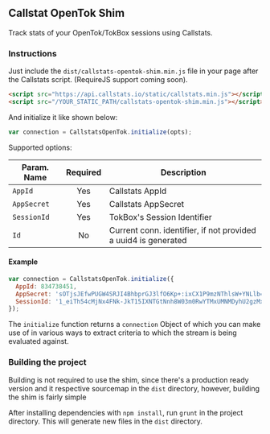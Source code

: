 ## Callstat OpenTok Shim

Track stats of your OpenTok/TokBox sessions using Callstats.

### Instructions

Just include the `dist/callstats-opentok-shim.min.js` file in your page after the Callstats script. (RequireJS support coming soon).

```html
<script src="https://api.callstats.io/static/callstats.min.js"></script>
<script src="/YOUR_STATIC_PATH/callstats-opentok-shim.min.js"></script>
```

And initialize it like shown below:

```javascript
var connection = CallstatsOpenTok.initialize(opts);
```

Supported options:

| Param. Name    | Required | Description                                                    | 
| -------------- |  :----:  | -------------------------------------------------------------- |
| `AppId`        | Yes      | Callstats AppId                                                |
| `AppSecret`    | Yes      | Callstats AppSecret                                            |
| `SessionId`    | Yes      | TokBox's Session Identifier                                    | 
| `Id`           | No       | Current conn. identifier, if not provided a uuid4 is generated |

#### Example

```javascript
var connection = CallstatsOpenTok.initialize({
  AppId: 834738451,
  AppSecret: 'sOTjsJEfwPUGW4SRJI4BhbprGJ3lfO6Kp+:ixCX1P9mzNThlsW+YNLlb=',
  SessionId: '1_eiTh54cMjNx4FNk-JkT15IXNTGtNnh8W03m0RwYTMxUMNMDyhU2gzMxezMXjaF0Mj0E-UH4'
});
```

The `initialize` function returns a `connection` Object of which you can make use of in various ways to extract
criteria to which the stream is being evaluated against.

### Building the project

Building is not required to use the shim, since there's a production ready version and it respective sourcemap in the `dist` directory, however, building the shim is fairly simple

After installing dependencies with `npm install`, run `grunt` in the project directory. 
This will generate new files in the `dist` directory.
